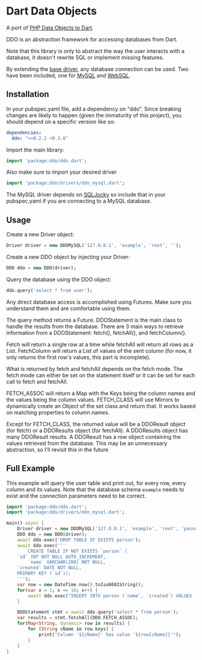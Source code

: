 # Dart Data Objects

A port of [PHP Data Objects to Dart](http://php.net/pdo).

DDO is an abstraction framework for accessing databases from Dart.

Note that this library is only to abstract the way the user interacts with a database, it doesn't rewrite SQL or implement missing features.

By extending the [base driver](lib/drivers/driver.dart), any database connection can be used. Two have been included, one for [MySQL](lib/drivers/ddo_mysql.dart) and [WebSQL](lib/drivers/ddo_websql.dart).

## Installation

In your pubspec.yaml file, add a dependency on "ddo". Since breaking changes are likely to happen (given the immaturity of this project), you should depend on a specific version like so:

````Yaml
dependencies:
  ddo: ">=0.2.2 <0.3.0"
````

Import the main library:

````Dart
import 'package:ddo/ddo.dart';
````

Also make sure to import your desired driver

````Dart
import 'package:ddo/drivers/ddo_mysql.dart';
````

The MySQL driver depends on [SQLJocky](https://github.com/jamesots/sqljocky) so include that in your pubspec.yaml if you are connecting to a MySQL database.

## Usage
Create a new Driver object:

````Dart
Driver driver = new DDOMySQL('127.0.0.1', 'example', 'root', '');
````

Create a new DDO object by injecting your Driver:

````Dart
DDO ddo = new DDO(driver);
````

Query the database using the DDO object:

````Dart
ddo.query('select * from user');
````

Any direct database access is accomplished using Futures. Make sure you understand them and are comfortable using them.

The query method returns a Future<DDOStatement>. DDOStatement is the main class to handle the results from the database. There are 3 main ways to retrieve information from a DDOStatement: fetch(), fetchAll(), and fetchColumn().

Fetch will return a single row at a time while fetchAll will return all rows as a List. FetchColumn will return a List of values of the sent column (for now, it only returns the first row's values, this part is incomplete). 

What is returned by fetch and fetchAll depends on the fetch mode. The fetch mode can either be set on the statement itself or it can be set for each call to fetch and fetchAll.

FETCH_ASSOC will return a Map with the Keys being the column names and the values being the column values. FETCH_CLASS will use Mirrors to dynamically create an Object of the set class and return that. It works based on matching properties to column names.

Except for FETCH_CLASS, the returned value will be a DDOResult object (for fetch) or a DDOResults object (for fetchAll). A DDOResults object has many DDOResult results. A DDOResult has a row object containing the values retrieved from the database. This may be an unnecessary abstraction, so I'll revisit this in the future

## Full Example
This example will query the user table and print out, for every row, every column and its values. Note that the database schema `example` needs to exist and the connection parameters need to be correct.

````Dart
import 'package:ddo/ddo.dart';
import 'package:ddo/drivers/ddo_mysql.dart';

main() async {
	Driver driver = new DDOMySQL('127.0.0.1', 'example', 'root', 'password');
	DDO ddo = new DDO(driver);
	await ddo.exec('DROP TABLE IF EXISTS person');
	await ddo.exec('''
		CREATE TABLE IF NOT EXISTS `person` (
	`id` INT NOT NULL AUTO_INCREMENT,
		`name` VARCHAR(200) NOT NULL,
	`created` DATE NOT NULL,
	PRIMARY KEY (`id`));
	''');
	var now = new DateTime.now().toIso8601String();
	for(var x = 1; x <= 10; x++) {
		await ddo.exec("INSERT INTO person (`name`, `created`) VALUES ('person-${x}', '${now}')");
	}

	DDOStatement stmt = await ddo.query('select * from person');
	var results = stmt.fetchAll(DDO.FETCH_ASSOC);
	for(Map<String, dynamic> row in results) {
		for (String cName in row.keys) {
			print("Column '${cName}' has value '${row[cName]}'");
		}
	}
}
````


